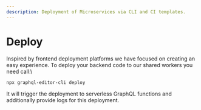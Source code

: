 ```yaml
---
description: Deployment of Microservices via CLI and CI templates.
---
```


# Deploy

Inspired by frontend deployment platforms we have focused on creating an easy experience. To deploy your backend code to our shared workers you need call:\


```
npx graphql-editor-cli deploy
```

It will trigger the deployment to serverless GraphQL functions and additionally provide logs for this deployment.
